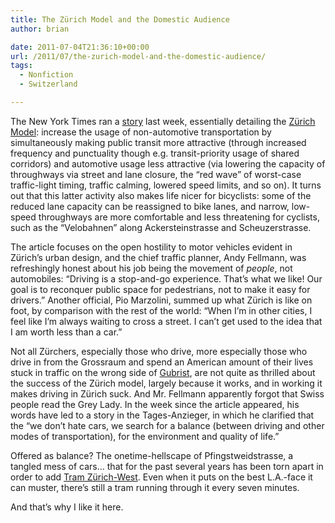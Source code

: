 ```yaml
---
title: The Zürich Model and the Domestic Audience
author: brian

date: 2011-07-04T21:36:10+00:00
url: /2011/07/the-zurich-model-and-the-domestic-audience/
tags:
  - Nonfiction
  - Switzerland

---
```

The New York Times ran a [story][1] last week, essentially detailing the [Zürich Model][2]: increase the usage of non-automotive transportation by simultaneously making public transit more attractive (through increased frequency and punctuality though e.g. transit-priority usage of shared corridors) and automotive usage less attractive (via lowering the capacity of throughways via street and lane closure, the &#8220;red wave&#8221; of worst-case traffic-light timing, traffic calming, lowered speed limits, and so on). <!--more-->It turns out that this latter activity also makes life nicer for bicyclists: some of the reduced lane capacity can be reassigned to bike lanes, and narrow, low-speed throughways are more comfortable and less threatening for cyclists, such as the &#8220;Velobahnen&#8221; along Ackersteinstrasse and Scheuzerstrasse.

The article focuses on the open hostility to motor vehicles evident in Zürich&#8217;s urban design, and the chief traffic planner, Andy Fellmann, was refreshingly honest about his job being the movement of _people_, not automobiles: &#8220;Driving is a stop-and-go experience. That’s what we like! Our goal is to reconquer public space for pedestrians, not to make it easy for drivers.&#8221; Another official, Pio Marzolini, summed up what Zürich is like on foot, by comparison with the rest of the world: &#8220;When I’m in other cities, I feel like I’m always waiting to cross a street. I can’t get used to the idea that I am worth less than a car.&#8221;

Not all Zürchers, especially those who drive, more especially those who drive in from the Grossraum and spend an American amount of their lives stuck in traffic on the wrong side of [Gubrist][3], are not quite as thrilled about the success of the Zürich model, largely because it works, and in working it makes driving in Zürich suck. And Mr. Fellmann apparently forgot that Swiss people read the Grey Lady. In the week since the article appeared, his words have led to a story in the Tages-Anzieger, in which he clarified that the &#8220;we don&#8217;t hate cars, we search for a balance (between driving and other modes of transportation), for the environment and quality of life.&#8221;

Offered as balance? The onetime-hellscape of Pfingstweidstrasse, a tangled mess of cars&#8230; that for the past several years has been torn apart in order to add [Tram Zürich-West][4]. Even when it puts on the best L.A.-face it can muster, there&#8217;s still a tram running through it every seven minutes.

And that&#8217;s why I like it here.

 [1]: http://www.nytimes.com/2011/06/27/science/earth/27traffic.htm
 [2]: http://voony.wordpress.com/2010/04/26/thezurichmodel/
 [3]: http://en.wikipedia.org/wiki/Gubrist_Tunnel
 [4]: http://www.proaktiva.ch/tram/zurich/newslog/newsitem.php?item=170511